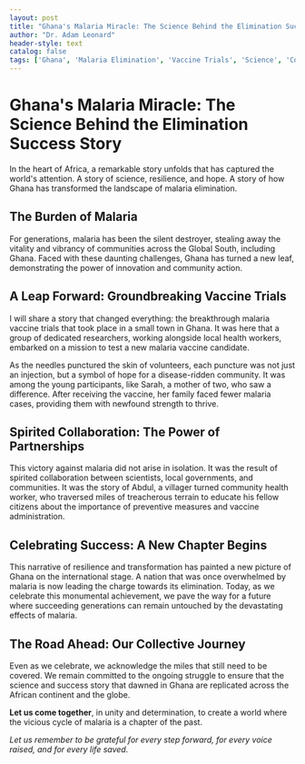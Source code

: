 ```yaml
---
layout: post
title: "Ghana's Malaria Miracle: The Science Behind the Elimination Success Story"
author: "Dr. Adam Leonard"
header-style: text
catalog: false
tags: ['Ghana', 'Malaria Elimination', 'Vaccine Trials', 'Science', 'Community Action', 'Global Health', 'Gratitude Journal']
---
```


# Ghana's Malaria Miracle: The Science Behind the Elimination Success Story

In the heart of Africa, a remarkable story unfolds that has captured the world's attention. A story of science, resilience, and hope. A story of how Ghana has transformed the landscape of malaria elimination.

## The Burden of Malaria

For generations, malaria has been the silent destroyer, stealing away the vitality and vibrancy of communities across the Global South, including Ghana. Faced with these daunting challenges, Ghana has turned a new leaf, demonstrating the power of innovation and community action.

## A Leap Forward: Groundbreaking Vaccine Trials

I will share a story that changed everything: the breakthrough malaria vaccine trials that took place in a small town in Ghana. It was here that a group of dedicated researchers, working alongside local health workers, embarked on a mission to test a new malaria vaccine candidate.

As the needles punctured the skin of volunteers, each puncture was not just an injection, but a symbol of hope for a disease-ridden community. It was among the young participants, like Sarah, a mother of two, who saw a difference. After receiving the vaccine, her family faced fewer malaria cases, providing them with newfound strength to thrive.

## Spirited Collaboration: The Power of Partnerships

This victory against malaria did not arise in isolation. It was the result of spirited collaboration between scientists, local governments, and communities. It was the story of Abdul, a villager turned community health worker, who traversed miles of treacherous terrain to educate his fellow citizens about the importance of preventive measures and vaccine administration.

## Celebrating Success: A New Chapter Begins

This narrative of resilience and transformation has painted a new picture of Ghana on the international stage. A nation that was once overwhelmed by malaria is now leading the charge towards its elimination. Today, as we celebrate this monumental achievement, we pave the way for a future where succeeding generations can remain untouched by the devastating effects of malaria.

## The Road Ahead: Our Collective Journey

Even as we celebrate, we acknowledge the miles that still need to be covered. We remain committed to the ongoing struggle to ensure that the science and success story that dawned in Ghana are replicated across the African continent and the globe.

**Let us come together**, in unity and determination, to create a world where the vicious cycle of malaria is a chapter of the past.


*Let us remember to be grateful for every step forward, for every voice raised, and for every life saved.*
